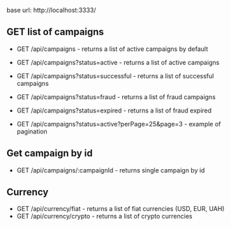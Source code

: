 base url: http://localhost:3333/

## GET list of campaigns
- GET /api/campaigns - returns a list of active campaigns by default

- GET /api/campaigns?status=active - returns a list of active campaigns
- GET /api/campaigns?status=successful - returns a list of successful campaigns
- GET /api/campaigns?status=fraud - returns a list of fraud campaigns
- GET /api/campaigns?status=expired - returns a list of fraud expired

- GET /api/campaigns?status=active?perPage=25&page=3 - example of pagination

## Get campaign by id
- GET /api/campaigns/:campaignId - returns single campaign by id

## Currency
- GET /api/currency/fiat - returns a list of fiat currencies (USD, EUR, UAH)
- GET /api/currency/crypto - returns a list of crypto currencies
